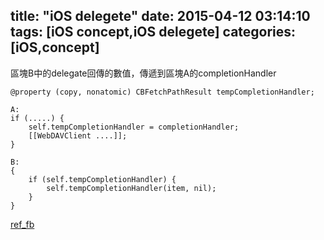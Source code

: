 title: "iOS delegete"
date: 2015-04-12 03:14:10
tags: [iOS concept,iOS delegete]
categories: [iOS,concept]
---

區塊B中的delegate回傳的數值，傳遞到區塊A的completionHandler
```
@property (copy, nonatomic) CBFetchPathResult tempCompletionHandler;

A:
if (.....) {
	self.tempCompletionHandler = completionHandler;
	[[WebDAVClient ....]];
}

B:
{
	if (self.tempCompletionHandler) {
		self.tempCompletionHandler(item, nil);
	}
}
```
[ref_fb][]

[ref_fb]:https://www.facebook.com/groups/iostw/permalink/883484025012281/